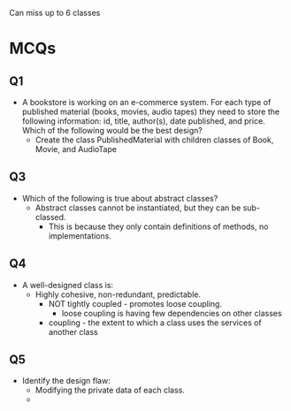 Can miss up to 6 classes

# MCQs
## Q1
* A bookstore is working on an e-commerce system. For each type of published material (books, movies, audio tapes) they need to store the following information: id, title, author(s), date published, and price. Which of the following would be the best design?
	* Create the class PublishedMaterial with children classes of Book, Movie, and AudioTape
## Q3
* Which of the following is true about abstract classes?
	* Abstract classes cannot be instantiated, but they can be sub-classed.
		* This is because they only contain definitions of methods, no implementations.
## Q4
* A well-designed class is:
	* Highly cohesive, non-redundant, predictable.
		* NOT tightly coupled - promotes loose coupling.
			* loose coupling is having few dependencies on other classes
		* coupling - the extent to which a class uses the services of another class
## Q5
* Identify the design flaw:
	* Modifying the private data of each class.
	* 